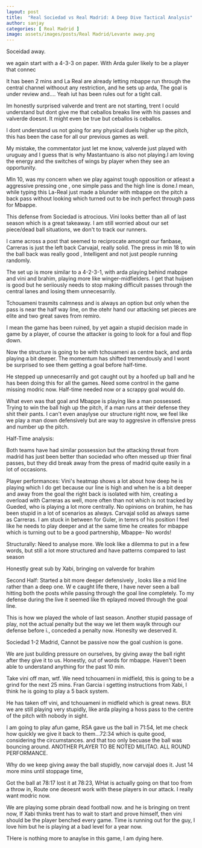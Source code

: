 ```yaml
---
layout: post
title:  "Real Sociedad vs Real Madrid: A Deep Dive Tactical Analysis"
author: sanjay
categories: [ Real Madrid ]
image: assets/images/posts/Real Madrid/Levante away.png
---
```

Soceidad away.

we again start with a 4-3-3 on paper. With Arda guler likely to be a player that connec

It has been 2 mins and La Real are already letting mbappe run through the central channel withoout any restriction, and he sets up arda, The goal is under review and.... Yeah iut has been rules out for a tight call.

Im honestly surprised valverde and trent are not starting, trent I oculd understand but dont give me that ceballos breaks line with his passes and valverde doesnt. It might even be true but ceballos is ceballos.

I dont understand us not going for any physical duels higher up the pitch, this has been the case for all our previous games as well.

My mistake, the commentator just let me know, valverde just played with uruguay and I guess that is why Mastantuano is also not playing.I am loving the energy and the switches of wings by player when they see an opportunity.

MIn 10, was my concern when we play against tough opposition or atleast a aggressive pressing one , one simple pass and the high line is done.I mean, while typing this La-Real just made a blunder with mbappe on the pitch a back pass without looking which turned out to be inch perfect through pass for Mbappe.

This defense from Sociedad is atrocious. Vini looks better than all of last season which is a great takeaway. I am still worried about our set piece/dead ball situations, we don't to track our runners.

I came across a post that seemed to reciprocate amongst our fanbase, Carreras is just the left back Carvajal, really solid. The press in min 18 to win the ball back was really good , Intelligent and not just people running randomly.

The set up is more similar to a 4-2-3-1, with arda playing behind mabppe and vini and brahim, playing more like winger-midfielders. I get that huijsen is good but he seriiously needs to stop making difficult passes through the central lanes and losing them unnecesarrily.

Tchouameni trasmits calmness and is always an option but only when the pass is near the half way line, on the otehr hand our attacking set pieces are elite and two great saves from remiro.

I mean the game has been ruined, by yet again a stupid decision made in game by a player, of course the attacker is going to look for a foul and flop down.

Now the structure is going to be with tchouameni as centre back, and arda playing a bit deeper. The momentum has shifted tremendously and I wont be surprised to see them getting a goal before half-time.  

He stepped up unnecesarrily and got caught out by a hoofed up ball and he has been doing this for all the games. Need some control in the game missing modric now. Half-time needed now or a scrappy goal would do. 

What even was that goal and Mbappe is playing like a man possessed. Trying to win the ball high up the pitch, if a man runs at their defense they shit their pants. I can't even anaylyse our structure right now, we feel like we play a man down defensively but are way to aggresive in offensive press and number up the pitch. 

Half-Time analysis:

Both teams have had similar possession but the attacking threat from madrid has just been better than sociedad who often messed up thier final passes, but they did break away from the press of madrid quite easily in a lot of occasions.

Player performances:
Vini's heatmap shows a lot about how deep he is playing which I do get because our line is high and when he is a bit deeper and away from the goal  the right back is isolated with him, creating a overload with Carreras as well, more often than not which is not tracked by Gueded, who is playing a lot more centrally.
No opinions on brahim, he has been stupid in a lot of scenarios as always. Carvajal solid as always same as Carreras. I am stuck in between for Guler, in temrs of his position I feel like he needs to play deeper and at the same time he creates for mbappe which is turning out to be a good partnership, Mbappe- No words!

Structurally: Need to analyse more. We look like a dilemma to put in a few words, but still a lot more structured and have patterns compared to last season

Honestly great sub by Xabi, bringing on valverde for brahim

Second Half:
Started a bit more deeper defensively , looks like a mid line rather than a deep one. W e caught life there, I have never seen a ball hitting both the posts while passing through the goal line completely. To my defense during the live it seemed like th eplayed moved through the goal line. 

This is how we played the whole of last season. Another stupid passage of play, not the actual penalty but the way we let them waylk through our defense before i., conceded a penalty now. Honeslty we deserved it.

Sociedad 1-2 Madrid, Cannot be passive now the goal cushion is gone.

We are just building pressure on ourselves, by giving away the ball right after they give it to us. Honestly, out of words for mbappe. Haven't been able to understand anything for the past 10 min.

Take vini off man, wtf. We need tchouameni in midfield, this is going to be  a grind for the next 25 mins. Fran Garcia i sgetting instructions from Xabi, I think he is going to play a 5 back system.  

He has taken off vini, and tchouameni in midfield which is great news. BUt we are still playing very stupidly, like arda playing a hoss pass to the centre of the pitch with nobody in sight. 

I am going to play afun game, RSA gave us the ball in 71:54, let me check how quickly we give it back to them...72:34 which is quite good, considering the circumstances. and that too only becuase the ball was bouncing around. 
ANOTHER PLAYER TO BE NOTED MILITAO. ALL ROUND PERFORMANCE. 

Why do we keep giving away the ball stupidly, now carvajal does it. Just 14 more mins until stoppage time, 

Got the ball at 78:17 lost it at 78:23, WHat is actually going on that too from a throw in, Route one deoesnt work with these players in our attack. I really want modric now.

We are playing some pbrain dead football now. and he is bringing on trent now, If Xabi thinks trent has to wait to start and prove himself, then vini should be the player benched every game. Time is running out for the guy, I love him but he is playing at a bad level for a year now.

THere is nothing more to anaylse in this game, I am dying here.

